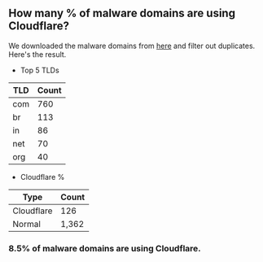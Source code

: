 ## How many % of malware domains are using Cloudflare?


We downloaded the malware domains from [here](https://urlhaus.abuse.ch) and filter out duplicates.
Here's the result.


[//]: # (start replacement)


- Top 5 TLDs

| TLD | Count |
| --- | --- |
| com | 760 |
| br | 113 |
| in | 86 |
| net | 70 |
| org | 40 |


- Cloudflare %

| Type | Count |
| --- | --- |
| Cloudflare | 126 |
| Normal | 1,362 |


### 8.5% of malware domains are using Cloudflare.